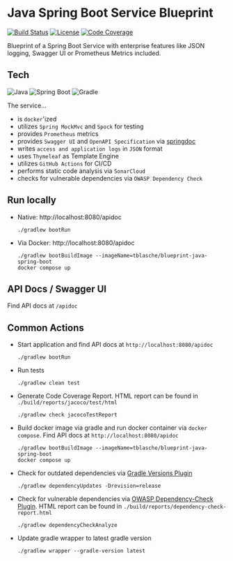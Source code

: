 # Java Spring Boot Service Blueprint
[![Build Status](https://github.com/tblasche/blueprint-java-spring-boot/actions/workflows/main.yml/badge.svg)](https://github.com/tblasche/blueprint-java-spring-boot/actions/workflows/main.yml)
[![License](https://img.shields.io/github/license/tblasche/blueprint-java-spring-boot)](https://github.com/tblasche/blueprint-java-spring-boot/blob/main/LICENSE)
[![Code Coverage](https://sonarcloud.io/api/project_badges/measure?project=tblasche_blueprint-java-spring-boot&metric=coverage)](https://sonarcloud.io/summary/new_code?id=tblasche_blueprint-java-spring-boot)

Blueprint of a Spring Boot Service with enterprise features like JSON logging, Swagger UI or Prometheus Metrics included.

## Tech
![Java](https://img.shields.io/badge/Java-ED8B00?style=for-the-badge&logo=openjdk&logoColor=white)
![Spring Boot](https://img.shields.io/badge/Spring_Boot-6DB33F?style=for-the-badge&logo=spring&logoColor=white)
![Gradle](https://img.shields.io/badge/Gradle-02303A.svg?style=for-the-badge&logo=Gradle&logoColor=white)

The service...
* is `docker`'ized
* utilizes `Spring MockMvc` and `Spock` for testing
* provides `Prometheus` metrics
* provides `Swagger UI` and `OpenAPI Specification` via [springdoc](https://springdoc.org/)
* writes `access and application logs` in `JSON` format
* uses `Thymeleaf` as Template Engine
* utilizes `GitHub Actions` for CI/CD
* performs static code analysis via `SonarCloud`
* checks for vulnerable dependencies via `OWASP Dependency Check`

## Run locally
* Native: http://localhost:8080/apidoc
  ```console
  ./gradlew bootRun
  ```
* Via Docker: http://localhost:8080/apidoc
  ```console
  ./gradlew bootBuildImage --imageName=tblasche/blueprint-java-spring-boot
  docker compose up
  ```

## API Docs / Swagger UI
Find API docs at `/apidoc`

## Common Actions
* Start application and find API docs at `http://localhost:8080/apidoc`
  ```console
  ./gradlew bootRun
  ```
* Run tests
  ```console
  ./gradlew clean test
  ```
* Generate Code Coverage Report. HTML report can be found in `./build/reports/jacoco/test/html`
  ```console
  ./gradlew check jacocoTestReport
  ```
* Build docker image via gradle and run docker container via `docker compose`. Find API docs at `http://localhost:8080/apidoc`
  ```console
  ./gradlew bootBuildImage --imageName=tblasche/blueprint-java-spring-boot
  docker compose up
  ```
* Check for outdated dependencies via [Gradle Versions Plugin](https://github.com/ben-manes/gradle-versions-plugin)
  ```console
  ./gradlew dependencyUpdates -Drevision=release
  ```
* Check for vulnerable dependencies via [OWASP Dependency-Check Plugin](https://jeremylong.github.io/DependencyCheck/dependency-check-gradle/index.html). HTML report can be found in `./build/reports/dependency-check-report.html`
  ```console
  ./gradlew dependencyCheckAnalyze
  ```
* Update gradle wrapper to latest gradle version
  ```console
  ./gradlew wrapper --gradle-version latest
  ```
